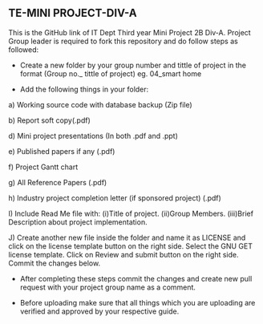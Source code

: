 ## TE-MINI PROJECT-DIV-A

This is the GitHub link of IT Dept Third year Mini Project 2B Div-A. Project Group leader is required to fork this repository and do follow steps as followed:

- Create a new folder by your group number and tittle of project in the format (Group no._ tittle of project) eg. 04_smart home

- Add the following things in your folder:

a) Working source code with database backup (Zip file)

b) Report soft copy(.pdf)

d) Mini project presentations (In both .pdf and .ppt)

e) Published papers if any  (.pdf)

f) Project Gantt chart

g) All Reference Papers (.pdf)

h) Industry project completion letter (if sponsored project) (.pdf)

I) Include Read Me file with: (i)Title of project. (ii)Group Members. (iii)Brief Description about project implementation.

J) Create another new file inside the folder and name it as LICENSE and click on the license template button on the right side. Select the GNU GET license template. Click on Review and submit button on the right side. Commit the changes below.

- After completing these steps commit the changes and create new pull request with your project group name as a comment.

- Before uploading make sure that all things which you are uploading are verified and approved by your respective guide.
